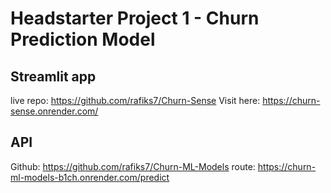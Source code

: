 # Headstarter Project 1 - Churn Prediction Model

## Streamlit app
live repo: https://github.com/rafiks7/Churn-Sense
Visit here: https://churn-sense.onrender.com/

## API
Github: https://github.com/rafiks7/Churn-ML-Models
route: https://churn-ml-models-b1ch.onrender.com/predict
